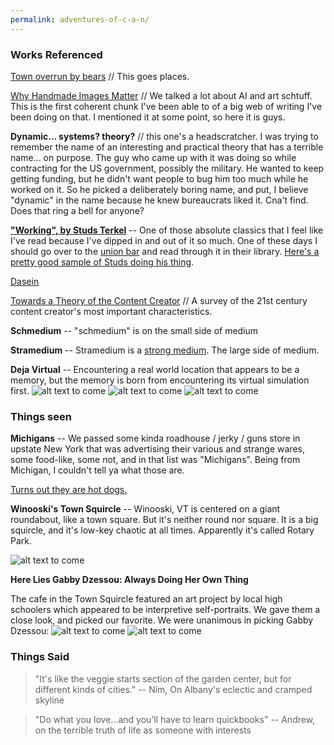 ```yaml
---
permalink: adventures-of-c-a-n/
---
```


### Works Referenced

[Town overrun by bears](https://www.vox.com/policy-and-politics/21534416/free-state-project-new-hampshire-libertarians-matthew-hongoltz-hetling) // This goes places.


[Why Handmade Images Matter](/handmade-images-print) // We talked a lot about AI and art schtuff. This is the first coherent chunk I've been able to  of a big web of writing I've been doing on that. I mentioned it at some point, so here it is guys.


**Dynamic… systems? theory?** // this one's a headscratcher. I was trying to remember the name of an interesting and practical theory that has a terrible name... on purpose. The guy who came up with it was doing so while contracting for the US government, possibly the military. He wanted to keep getting funding, but he didn't want people to bug him too much while he worked on it. So he picked a deliberately boring name, and put, I believe "dynamic" in the name because he knew bureaucrats liked it. Cna't find. Does that ring a bell for anyone?   

**["Working", by Studs Terkel](<https://en.wikipedia.org/wiki/Working_(Terkel_book)>)** -- One of those absolute classics that I feel like I've read because I've dipped in and out of  it so much. One of these days I should go over to the [union bar](https://www.mmmx.cloud/worker-s-tap/) and read through it in their library. [Here's a pretty good sample of Studs doing his thing](https://www.youtube.com/watch?v=Y6IpaZkAD48).



[Dasein](https://en.wikipedia.org/wiki/Dasein) 



[Towards a Theory of the Content Creator](https://severancetime.substack.com/p/towards-a-theory-of-the-creator) // A survey of the 21st century content creator's most important characteristics. 

**Schmedium** -- "schmedium" is on the small side of medium

**Stramedium** -- Stramedium is a [strong medium](https://www.youtube.com/watch?v=nlzzHN_bGsU). The large side of medium. 

**Deja Virtual** -- Encountering a real world location that appears to be a memory, but the memory is born from encountering its virtual simulation first.
![alt text to come](/assets/adventures-c-a-n/vermont-barn.jpeg)
![alt text to come](/assets/adventures-c-a-n/vermont-sky.jpeg)
![alt text to come](/assets/adventures-c-a-n/vermont-sky.jpeg)


### Things seen


**Michigans** -- We passed some kinda roadhouse / jerky / guns store in upstate New York that was advertising their various and strange wares, some food-like, some not, and in that list was "Michigans". Being from Michigan, I couldn't tell ya what those are. 

[Turns out they are hot dogs.](https://www.seriouseats.com/hot-dog-of-the-week-plattsburgh-ny-michigans-new-york)

**Winooski's Town Squircle** -- Winooski, VT is centered on a giant roundabout, like a town square. But it's neither round nor square. It is a big squircle, and it's low-key chaotic at all times. Apparently it's called Rotary Park.

![alt text to come](/assets/adventures-c-a-n/winooski-squircle.png)

**Here Lies Gabby Dzessou: Always Doing Her Own Thing**

The cafe in the Town Squircle featured an art project by local high schoolers which appeared to be interpretive self-portraits. We gave them a close look, and picked our favorite. We were unanimous in picking Gabby Dzessou:
![alt text to come](/assets/adventures-c-a-n/andrew-and-portrats.jpeg)
![alt text to come](/assets/adventures-c-a-n/here-lies-gabby-dzessou.jpeg)

### Things Said

> "It's like the veggie starts section of the garden center, but for different kinds of cities."
> -- Ním, On Albany's eclectic and cramped skyline
> 

> "Do what you love...and you’ll have to learn quickbooks" 
> -- Andrew, on the terrible truth of life as someone with interests